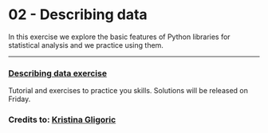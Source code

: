 # 02 - Describing data

In this exercise we explore the basic features of Python libraries for statistical analysis and we practice using them.

---

### [Describing data exercise](Describing_data_exercise.ipynb)

Tutorial and exercises to practice you skills. Solutions will be released on Friday.

### Credits to: [Kristina Gligoric](https://kristinagligoric.github.io/)
